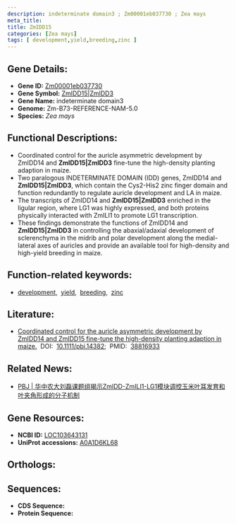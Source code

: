 ```yaml
---
description: indeterminate domain3 ; Zm00001eb037730 ; Zea mays
meta_title:
title: ZmIDD15
categories: [Zea mays]
tags: [ development,yield,breeding,zinc ]
---
```


## Gene Details:
- **Gene ID:** [Zm00001eb037730]()
- **Gene Symbol:** <u>ZmIDD15|ZmIDD3</u>
- **Gene Name:** indeterminate domain3
- **Genome:** Zm-B73-REFERENCE-NAM-5.0
- **Species:** *Zea mays*

## Functional Descriptions:
   - Coordinated control for the auricle asymmetric development by ZmIDD14 and **ZmIDD15|ZmIDD3** fine-tune the high-density planting adaption in maize.
   - Two paralogous INDETERMINATE DOMAIN (IDD) genes, ZmIDD14 and **ZmIDD15|ZmIDD3**, which contain the Cys2-His2 zinc finger domain and function redundantly to regulate auricle development and LA in maize.
   - The transcripts of ZmIDD14 and **ZmIDD15|ZmIDD3** enriched in the ligular region, where LG1 was highly expressed, and both proteins physically interacted with ZmILI1 to promote LG1 transcription.
   - These findings demonstrate the functions of ZmIDD14 and **ZmIDD15|ZmIDD3** in controlling the abaxial/adaxial development of sclerenchyma in the midrib and polar development along the medial-lateral axes of auricles and provide an available tool for high-density and high-yield breeding in maize.

## Function-related keywords:
   - [development](/tags/development/),&nbsp;&nbsp;[yield](/tags/yield/),&nbsp;&nbsp;[breeding](/tags/breeding/),&nbsp;&nbsp;[zinc](/tags/zinc/)

## Literature:
   - [Coordinated control for the auricle asymmetric development by ZmIDD14 and ZmIDD15 fine-tune the high-density planting adaption in maize.](https://www.doi.org/10.1111/pbi.14382)&nbsp;&nbsp;DOI:&nbsp;&nbsp;[10.1111/pbi.14382](https://www.doi.org/10.1111/pbi.14382);&nbsp;&nbsp;PMID:&nbsp;&nbsp;[38816933](https://pubmed.ncbi.nlm.nih.gov/38816933/)

## Related News:
   - [PBJ | 华中农大刘磊课题组揭示ZmIDD-ZmILI1-LG1模块调控玉米叶耳发育和叶夹角形成的分子机制](https://mp.weixin.qq.com/s?__biz=Mzg3MDEwNDEyMg==&mid=2247568652&idx=2&sn=61fb0e83c2f11a7d0b2219acbc06d3c9&chksm=cf11cb4d48293876ef923011a480d69ce98b8c800c38d0be7a8d14aa77f6240ca430bbac2244&scene=27&poc_token=HG0QlWajkWOtlZps6kybr186aaEyUVuntIgXNQlR)

## Gene Resources:
- **NCBI ID:**  [LOC103643131](https://www.ncbi.nlm.nih.gov/search/all/?term=LOC103643131)
- **UniProt accessions:**  [A0A1D6KL68](https://www.uniprot.org/uniprotkb/A0A1D6KL68/entry)

## Orthologs:

## Sequences:
- **CDS Sequence:**
- **Protein Sequence:**
